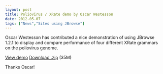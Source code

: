 ```yaml
---
layout: post
title: Poliovirus / XRate demo by Oscar Westesson
date: 2012-05-07
tags: ["News","Sites using JBrowse"]
---
```


Oscar Westesson has contributed a nice demonstration of using JBrowse 1.2.1 to display and compare performance of four different XRate grammars on the poliovirus genome.

[View demo](/genomes/westesson_polio_xrate/index.html)
[Download .zip](/genomes/westesson_polio_xrate.zip "Download") (35M)

Thanks Oscar!